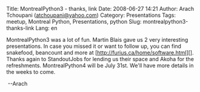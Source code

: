 Title: MontrealPython3 - thanks, link
Date: 2008-06-27 14:21
Author: Arach Tchoupani (atchoupani@yahoo.com)
Category: Presentations
Tags: meetup, Montreal Python, Presentations, python
Slug: montrealpython3-thanks-link
Lang: en

MontrealPython3 was a lot of fun. Martin Blais gave us 2 very
interesting presentations. In case you missed it or want to follow up,
you can find snakefood, beancount and more at
[http://furius.ca/home/software.html][]. Thanks again to StandoutJobs
for lending us their space and Akoha for the refreshments.
MontrealPython4 will be July 31st. We'll have more details in the weeks
to come.

 --Arach

  [http://furius.ca/home/software.html]: http://furius.ca/home/software.html
    "Furius.ca - Martin Blais"
